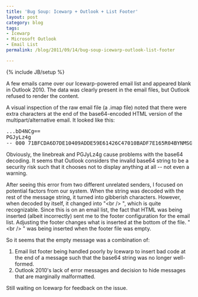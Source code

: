 ```yaml
---
title: 'Bug Soup: Icewarp + Outlook + List Footer'
layout: post
category: blog
tags:
- Icewarp
- Microsoft Outlook
- Email List
permalink: /blog/2011/09/14/bug-soup-icewarp-outlook-list-footer

---
```

{% include JB/setup %}
<div id="node-121" class="node node-blog node-promoted">
  <div class="content clearfix">
    <div class="field field-name-body field-type-text-with-summary field-label-hidden"><div class="field-items"><div class="field-item even"><p>A few emails came over our Icewarp-powered email list and appeared blank in Outlook 2010. The data was clearly present in the email files, but Outlook refused to render the content.</p>
<!--break-->
<p>A visual inspection of the raw email file (a .imap file) noted that there were extra characters at the end of the base64-encoded HTML version of the multipart/alternative email. It looked like this:</p>
<pre>
...bD4NCg==
PGJyLz4g
--_000_71BFCDA6D7DE10409ADDE59E61426C47010BADF7E165R04BYNMSGC1_--&nbsp;</pre>
<p>Obviously, the linebreak and PGJyLz4g cause problems with the base64 decoding. It seems that Outlook considers the invalid base64 string to be a security risk such that it chooses not to display anything at all -- not even a warning.</p>
<p>After seeing this error from two different unrelated senders, I focused on potential factors from our system. When the string was decoded with the rest of the message string, it turned into gibberish characters. However, when decoded by itself, it changed into &quot;&lt;br /&gt; &quot;, which is quite recognizable. Since this is on an email list, the fact that HTML was being inserted (albeit incorrectly) sent me to the footer configuration for the email list. Adjusting the footer changes what is inserted at the bottom of the file. &quot;&lt;br /&gt; &quot; was being inserted when the footer file was empty.</p>
<p>So it seems that the empty message was a combination of:</p>
<ol>
    <li>Email list footer being handled poorly by Icewarp to insert bad code at the end of a message such that the base64 string was no longer well-formed.</li>
    <li>Outlook 2010's lack of error messages and decision to hide messages that are marginally malformatted.</li>
</ol>
<p>Still waiting on Icewarp for feedback on the issue.</p></div></div></div>  </div>
</div>
